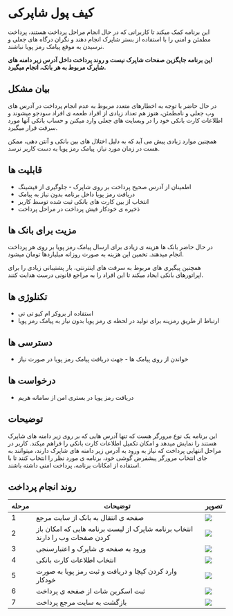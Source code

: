 # کیف پول شاپرکی
این برنامه کمک میکند تا کاربرانی که در حال انجام مراحل پرداخت هستند، پرداخت مطمئن و امنی را با استفاده از بستر شاپرک انجام دهند و نگران درگاه های جعلی و نرسیدن به موقع پیامک رمز پویا نباشند.

**این برنامه جایگزین صفحات شاپرک نیست و روند پرداخت داخل آدرس  زیر دامنه های شاپرک مربوط به هر بانک، انجام میگیرد.**

## بیان مشکل

در حال حاضر با توجه به اخطارهای متعدد مربوط به عدم انجام پرداخت در آدرس های وب جعلی و نامطمئن، هنوز هم تعداد زیادی از افراد طعمه ی افراد سودجو میشوند و اطلاعات کارت بانکی خود را در وبسایت های جعلی وارد میکنن و حساب بانکی آنها مورد سرقت قرار میگیرد.

همچنین موارد زیادی پیش می آید که به دلیل اختلال های بین بانکی و آنتن دهی، ممکن هست در زمان مورد نیاز، پیامک رمز پویا به دست کاربر نرسد.


## قابلیت ها
- اطمینان از آدرس صحیح پرداخت بر روی شاپرک - جلوگیری از فیشینگ
- دریافت رمز پویا داخل برنامه بدون نیاز به پیامک
- انتخاب از بین کارت های بانکی ثبت شده توسط کاربر
- ذخیره ی خودکار فیش پرداخت در مراحل پرداخت

## مزیت برای بانک ها

در حال حاضر بانک ها هزینه ی زیادی برای ارسال پیامک رمز پویا بر روی هر پرداخت انجام میدهند.
تخمین این هزینه به صورت روزانه میلیاردها تومان میشود.

همچنین پیگیری های مربوط به سرقت های اینترنتی، بار پشتیبانی زیادی را برای اپراتورهای بانکی ایجاد میکند تا این افراد را به مراجع قانونی درست هدایت کنند.

## تکنلوژی ها
- استفاده ار بروکر ام کیو تی تی
- ارتباط از طریق رمزینه برای تولید در لحظه ی رمز پویا بدون نیاز به پیامک رمز پویا

## دسترسی ها
- خواندن از روی پیامک ها - جهت دریافت پیامک رمز پویا در صورت نیاز

## درخواست ها
- دریافت رمز پویا در بستری امن از سامانه هریم


## توضیحات
این برنامه یک نوع مرورگر هست که تنها آدرس هایی که بر روی زیر دامنه های شاپرک هستند را نمایش میدهد و امکان تکمیل اطلاعات کارت بانکی را فراهم میکند. 
کاربر در مراحل انتهایی پرداخت که نیاز به ورود به آدرس زیر دامنه های شاپرک دارند، میتوانند به جای انتخاب مرورگر پیشفرض گوشی خود، برنامه ی مورد نظر را انتخاب کنند تا با استفاده از امکانات برنامه، پرداخت امنی داشته باشند.

## روند انجام پرداخت
|مرحله|توضیحات|تصویر|
|---|---|---|
|1|صفحه ی انتقال به بانک از سایت مرجع|![](images/step1.jpg?raw=true)|
|2|انتخاب برنامه شاپرک از لیست برنامه هایی که امکان باز کردن صفحات وب را دارند|![](images/step2.jpg?raw=true)|
|3|ورود به صفحه ی شاپرک و اعتبارسنجی|![](images/step3.jpg?raw=true)|
|4|انتخاب اطلاعات کارت بانکی|![](images/step4.jpg?raw=true)|
|5|وارد کردن کپچا و دریافت و ثبت رمز پویا به صورت خودکار|![](images/step5.jpg?raw=true)|
|6|ثبت اسکرین شات از صفحه ی پرداخت|![](images/step6.jpg?raw=true)|
|7|بازگشت به سایت مرجع پرداخت|![](images/step7.jpg?raw=true)|

